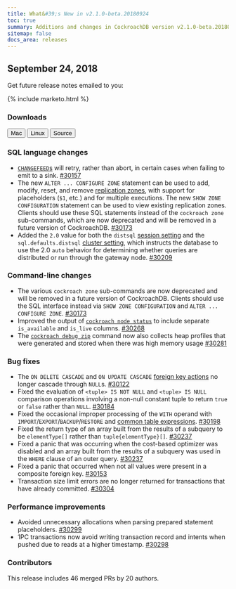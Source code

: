 ```yaml
---
title: What&#39;s New in v2.1.0-beta.20180924
toc: true
summary: Additions and changes in CockroachDB version v2.1.0-beta.20180924 since version v2.1.0-beta.20180917
sitemap: false
docs_area: releases 
---
```


## September 24, 2018

Get future release notes emailed to you:

{% include marketo.html %}

### Downloads

<div id="os-tabs" class="clearfix os-tabs_button-outline-primary">
    <a href="https://binaries.cockroachdb.com/cockroach-v2.1.0-beta.20180924.darwin-10.9-amd64.tgz"><button id="mac" data-eventcategory="mac-binary-release-notes">Mac</button></a>
    <a href="https://binaries.cockroachdb.com/cockroach-v2.1.0-beta.20180924.linux-amd64.tgz"><button id="linux" data-eventcategory="linux-binary-release-notes">Linux</button></a>
    <a href="https://binaries.cockroachdb.com/cockroach-v2.1.0-beta.20180924.src.tgz"><button id="source" data-eventcategory="source-release-notes">Source</button></a>
</div>

### SQL language changes

- [`CHANGEFEED`s](../v2.1/change-data-capture.html) will retry, rather than abort, in certain cases when failing to emit to a sink. [#30157][#30157]
- The new `ALTER ... CONFIGURE ZONE` statement can be used to add, modify, reset, and remove [replication zones](../v2.1/configure-replication-zones.html), with support for placeholders (`$1`, etc.) and for multiple executions. The new `SHOW ZONE CONFIGURATION` statement can be used to view existing replication zones. Clients should use these SQL statements instead of the `cockroach zone` sub-commands, which are now deprecated and will be removed in a future version of CockroachDB. [#30173][#30173]
- Added the `2.0` value for both the `distsql` [session setting](../v2.1/set-vars.html) and the `sql.defaults.distsql` [cluster setting](../v2.1/cluster-settings.html), which instructs the database to use the 2.0 `auto` behavior for determining whether queries are distributed or run through the gateway node. [#30209][#30209]

### Command-line changes

- The various `cockroach zone` sub-commands are now deprecated and will be removed in a future version of CockroachDB. Clients should use the SQL interface instead via `SHOW ZONE CONFIGURATION` and `ALTER ... CONFIGURE ZONE`. [#30173][#30173]
- Improved the output of [`cockroach node status`](../v2.1/view-node-details.html) to include separate `is_available` and `is_live` columns. [#30268][#30268]
- The [`cockroach debug zip`](../v2.1/debug-zip.html) command now also collects heap profiles that were generated and stored when there was high memory usage [#30281][#30281]

### Bug fixes

- The `ON DELETE CASCADE` and `ON UPDATE CASCADE` [foreign key actions](../v2.1/foreign-key.html#foreign-key-actions) no longer cascade through `NULL`s. [#30122][#30122]
- Fixed the evaluation of `<tuple> IS NOT NULL` and `<tuple> IS NULL` comparison operations involving a non-null constant tuple to return `true` or `false` rather than `NULL`. [#30184][#30184]
- Fixed the occasional improper processing of the `WITH` operand with `IMPORT`/`EXPORT`/`BACKUP`/`RESTORE` and [common table expressions](../v2.1/common-table-expressions.html). [#30198][#30198]
- Fixed the return type of an array built from the results of a subquery to be `elementType[]` rather than `tuple{elementType}[]`. [#30237][#30237]
- Fixed a panic that was occurring when the cost-based optimizer was disabled and an array built from the results of a subquery was used in the `WHERE` clause of an outer query. [#30237][#30237]
- Fixed a panic that occurred when not all values were present in a composite foreign key. [#30153][#30153]
- Transaction size limit errors are no longer returned for transactions that have already committed. [#30304][#30304]

### Performance improvements

- Avoided unnecessary allocations when parsing prepared statement placeholders. [#30299][#30299]
- 1PC transactions now avoid writing transaction record and intents when pushed due to reads at a higher timestamp. [#30298][#30298]

### Contributors

This release includes 46 merged PRs by 20 authors.

[#30122]: https://github.com/cockroachdb/cockroach/pull/30122
[#30153]: https://github.com/cockroachdb/cockroach/pull/30153
[#30157]: https://github.com/cockroachdb/cockroach/pull/30157
[#30173]: https://github.com/cockroachdb/cockroach/pull/30173
[#30184]: https://github.com/cockroachdb/cockroach/pull/30184
[#30198]: https://github.com/cockroachdb/cockroach/pull/30198
[#30209]: https://github.com/cockroachdb/cockroach/pull/30209
[#30237]: https://github.com/cockroachdb/cockroach/pull/30237
[#30268]: https://github.com/cockroachdb/cockroach/pull/30268
[#30281]: https://github.com/cockroachdb/cockroach/pull/30281
[#30298]: https://github.com/cockroachdb/cockroach/pull/30298
[#30299]: https://github.com/cockroachdb/cockroach/pull/30299
[#30304]: https://github.com/cockroachdb/cockroach/pull/30304
